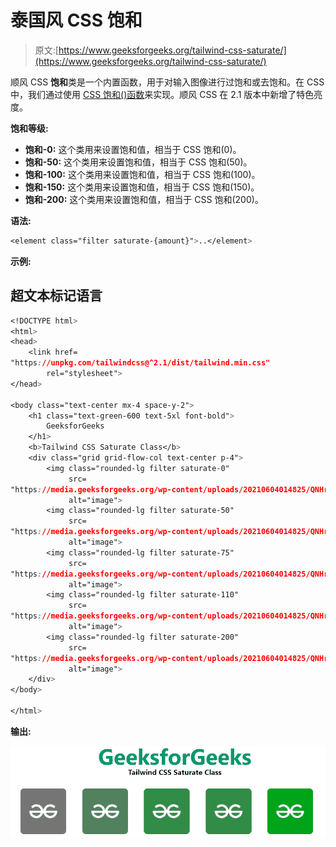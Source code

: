 # 泰国风 CSS 饱和

> 原文:[https://www.geeksforgeeks.org/tailwind-css-saturate/](https://www.geeksforgeeks.org/tailwind-css-saturate/)

顺风 CSS **饱和**类是一个内置函数，用于对输入图像进行过饱和或去饱和。在 CSS 中，我们通过使用 [CSS 饱和()函数](https://www.geeksforgeeks.org/css-Saturate-function/)来实现。顺风 CSS 在 2.1 版本中新增了特色亮度。

**饱和等级:**

*   **饱和-0:** 这个类用来设置饱和值，相当于 CSS 饱和(0)。
*   **饱和-50:** 这个类用来设置饱和值，相当于 CSS 饱和(50)。
*   **饱和-100:** 这个类用来设置饱和值，相当于 CSS 饱和(100)。
*   **饱和-150:** 这个类用来设置饱和值，相当于 CSS 饱和(150)。
*   **饱和-200:** 这个类用来设置饱和值，相当于 CSS 饱和(200)。

**语法:**

```css
<element class="filter saturate-{amount}">..</element>
```

**示例:**

## 超文本标记语言

```css
<!DOCTYPE html>
<html>
<head>
    <link href=
"https://unpkg.com/tailwindcss@^2.1/dist/tailwind.min.css"
        rel="stylesheet">
</head>

<body class="text-center mx-4 space-y-2">
    <h1 class="text-green-600 text-5xl font-bold">
        GeeksforGeeks
    </h1>
    <b>Tailwind CSS Saturate Class</b>
    <div class="grid grid-flow-col text-center p-4">
        <img class="rounded-lg filter saturate-0" 
             src=
"https://media.geeksforgeeks.org/wp-content/uploads/20210604014825/QNHrwL2q.jpg" 
             alt="image">
        <img class="rounded-lg filter saturate-50" 
             src=
"https://media.geeksforgeeks.org/wp-content/uploads/20210604014825/QNHrwL2q.jpg" 
             alt="image">
        <img class="rounded-lg filter saturate-75" 
             src=
"https://media.geeksforgeeks.org/wp-content/uploads/20210604014825/QNHrwL2q.jpg" 
             alt="image">
        <img class="rounded-lg filter saturate-110" 
             src=
"https://media.geeksforgeeks.org/wp-content/uploads/20210604014825/QNHrwL2q.jpg" 
             alt="image">
        <img class="rounded-lg filter saturate-200" 
             src=
"https://media.geeksforgeeks.org/wp-content/uploads/20210604014825/QNHrwL2q.jpg" 
             alt="image">
    </div>
</body>

</html>
```

**输出:**

![](img/9bd2a16706c224a71f85abaf8c268e8c.png)